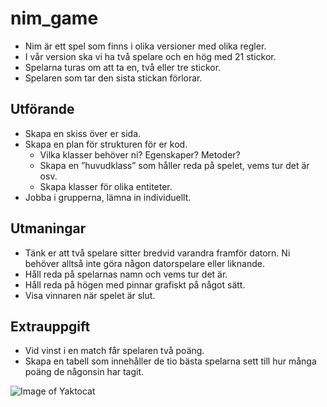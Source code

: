 # nim_game

* Nim är ett spel som finns i olika versioner med olika regler.
* I vår version ska vi ha två spelare och en hög med 21 stickor.
* Spelarna turas om att ta en, två eller tre stickor.
* Spelaren som tar den sista stickan förlorar.

## Utförande
* Skapa en skiss över er sida.
* Skapa en plan för strukturen för er kod.
    * Vilka klasser behöver ni? Egenskaper? Metoder?
    * Skapa en ”huvudklass” som håller reda på spelet, vems tur det är osv.
    * Skapa klasser för olika entiteter.
* Jobba i grupperna, lämna in individuellt.

## Utmaningar 
* Tänk er att två spelare sitter bredvid varandra framför datorn. Ni behöver alltså inte göra någon datorspelare eller liknande.
* Håll reda på spelarnas namn och vems tur det är.
* Håll reda på högen med pinnar grafiskt på något sätt.
* Visa vinnaren när spelet är slut.

## Extrauppgift
* Vid vinst i en match får spelaren två poäng.
* Skapa en tabell som innehåller de tio bästa spelarna sett till hur många poäng de någonsin har tagit.


![Image of Yaktocat](https://github.com/ali-Alrubaye/nim_game/blob/master/images/nim.PNG)
